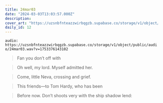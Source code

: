 ```yaml
---
title: 24mar03
date: "2024-03-03T13:03:57.000Z"
description: 
cover_art: "https://uzsnbfnteazzwirbqgzb.supabase.co/storage/v1/object/public/cover-art/24mar03.png?v=1753374933793"
daily_id: 12
---
```



`audio: https://uzsnbfnteazzwirbqgzb.supabase.co/storage/v1/object/public/audio/24mar03.wav?v=1753376143102`


> Fan you don’t off with

> Oh well, my lord. Myself admitted her.

> Come, little Neva, crossing and grief.

> This friends—to Tom Hardy, who has been

> Before now. Don’t shoots very with the ship shadow lend: